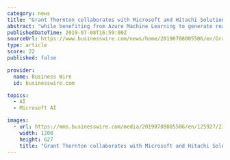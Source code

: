 ```yaml
---
category: news
title: "Grant Thornton collaborates with Microsoft and Hitachi Solutions – turning information into foresight"
abstract: "while benefiting from Azure Machine Learning to generate real-time dynamic forecasts for business leaders.” About Grant Thornton LLP Founded in Chicago in 1924, Grant Thornton LLP (Grant Thornton) is the U.S. member firm of Grant Thornton International ..."
publishedDateTime: 2019-07-08T16:59:00Z
sourceUrl: https://www.businesswire.com/news/home/20190708005506/en/Grant-Thornton-collaborates-Microsoft-Hitachi-Solutions-%E2%80%93
type: article
score: 22
published: false

provider:
  name: Business Wire
  id: businesswire.com

topics:
  - AI
  - Microsoft AI

images:
  - url: https://mms.businesswire.com/media/20190708005506/en/125927/23/GTlogo-RGB-large.jpg
    width: 1200
    height: 627
    title: "Grant Thornton collaborates with Microsoft and Hitachi Solutions – turning information into foresight"
---
```

